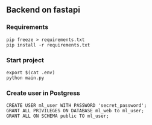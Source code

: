 Backend on fastapi
----


### Requirements

    pip freeze > requirements.txt
    pip install -r requirements.txt

### Start project

    export $(cat .env)
    python main.py


### Create user in Postgress

    CREATE USER ml_user WITH PASSWORD 'secret_password';
    GRANT ALL PRIVILEGES ON DATABASE ml_web to ml_user;
    GRANT ALL ON SCHEMA public TO ml_user;
